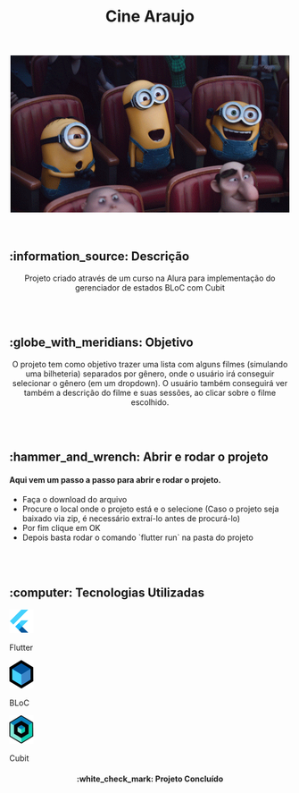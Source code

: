 <h1 align="center">
  Cine Araujo
</h1>
<br></br>

<div align="center">
  <img src="imagens/minions_cinema.gif" alt="Minions no cinema">
</div>
<br></br>

<h2> :information_source: Descrição </h2>
<p align="center"> Projeto criado através de um curso na Alura para implementação do gerenciador de estados BLoC com Cubit</p>
<br></br>

<h2> :globe_with_meridians: Objetivo</h2>
<p align="center">O projeto tem como objetivo trazer uma lista com alguns filmes (simulando uma bilheteria) separados por gênero, onde o usuário irá conseguir selecionar o gênero (em um dropdown). O usuário também conseguirá ver também a descrição do filme e suas sessões, ao clicar sobre o filme escolhido.</p>
<br></br>

<h2> :hammer_and_wrench: Abrir e rodar o projeto </h2>
<h4>Aqui vem um passo a passo para abrir e rodar o projeto.</h4>
<ul>
  <li> Faça o download do arquivo </li>
  <li> Procure o local onde o projeto está e o selecione (Caso o projeto seja baixado via zip, é necessário extraí-lo antes de procurá-lo) </li>
  <li> Por fim clique em OK </li>
  <li> Depois basta rodar o comando `flutter run` na pasta do projeto </li>
</ul>
<br></br>

<h2> :computer: Tecnologias Utilizadas</h2>

<div>
  <img src="imagens/Flutter.png" alt="Flutter">
  <p>Flutter</p>
  <img src="imagens/BLoC.png" alt="BLoC">
  <p>BLoC</p>
  <img src="imagens/Cubit.png" alt="Cubit">
  <p>Cubit</p>
</div>

<h4 align="center">
  :white_check_mark: Projeto Concluído
</h4>